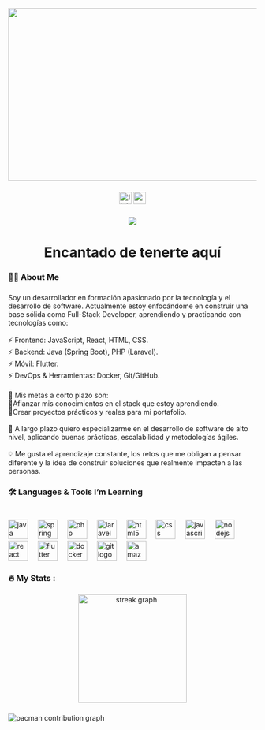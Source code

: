 <div align="center">
  <img height="350" width="1400" src="https://www.shutterstock.com/shutterstock/videos/3592539909/thumb/8.jpg?ip=x480"  />
</div>

###

<div align="center">
  <img src="https://img.shields.io/static/v1?message=LinkedIn&logo=linkedin&label=&color=0077B5&logoColor=white&labelColor=&style=for-the-badge" height="25" alt="linkedin logo"  />
  <img src="https://img.shields.io/static/v1?message=Gmail&logo=gmail&label=&color=D14836&logoColor=white&labelColor=&style=for-the-badge" height="25" alt="gmail logo"  />
</div>

###

<div align="center">
  <img src="https://visitor-badge.laobi.icu/badge?page_id=Maycolgaray.Maycolgaray&"  />
</div>

###

<h1 align="center">Encantado de tenerte aquí</h1>

###

<h3 align="left">👩‍💻  About Me</h3>

###

<p align="left">Soy un desarrollador en formación apasionado por la tecnología y el desarrollo de software. Actualmente estoy enfocándome en construir una base sólida como Full-Stack Developer, aprendiendo y practicando con tecnologías como:<br><br>⚡ Frontend: JavaScript, React, HTML, CSS.<br>⚡ Backend: Java (Spring Boot), PHP (Laravel).<br>⚡ Móvil: Flutter.<br>⚡ DevOps & Herramientas: Docker, Git/GitHub.<br><br>📌 Mis metas a corto plazo son:<br>🎯Afianzar mis conocimientos en el stack que estoy aprendiendo.<br>🧩Crear proyectos prácticos y reales para mi portafolio.<br><br>🌱 A largo plazo quiero especializarme en el desarrollo de software de alto nivel, aplicando buenas prácticas, escalabilidad y metodologías ágiles.<br><br>💡 Me gusta el aprendizaje constante, los retos que me obligan a pensar diferente y la idea de construir soluciones que realmente impacten a las personas.</p>

###

<h3 align="left">🛠️ Languages & Tools I’m Learning</h3>

###

<br clear="both">

<div align="left">
  <img src="https://cdn.jsdelivr.net/gh/devicons/devicon/icons/java/java-original.svg" height="40" alt="java logo"  />
  <img width="12" />
  <img src="https://cdn.jsdelivr.net/gh/devicons/devicon/icons/spring/spring-original.svg" height="40" alt="spring logo"  />
  <img width="12" />
  <img src="https://cdn.jsdelivr.net/gh/devicons/devicon/icons/php/php-original.svg" height="40" alt="php logo"  />
  <img width="12" />
  <img src="https://cdn.jsdelivr.net/gh/devicons/devicon/icons/laravel/laravel-original-wordmark.svg" height="40" alt="laravel logo"  />
  <img width="12" />
  <img src="https://cdn.jsdelivr.net/gh/devicons/devicon/icons/html5/html5-original.svg" height="40" alt="html5 logo"  />
  <img width="12" />
  <img src="https://cdn.jsdelivr.net/gh/devicons/devicon/icons/css3/css3-original.svg" height="40" alt="css logo"  />
  <img width="12" />
  <img src="https://cdn.jsdelivr.net/gh/devicons/devicon/icons/javascript/javascript-original.svg" height="40" alt="javascript logo"  />
  <img width="12" />
  <img src="https://cdn.jsdelivr.net/gh/devicons/devicon/icons/nodejs/nodejs-original.svg" height="40" alt="nodejs logo"  />
  <img width="12" />
  <img src="https://cdn.jsdelivr.net/gh/devicons/devicon/icons/react/react-original.svg" height="40" alt="react logo"  />
  <img width="12" />
  <img src="https://cdn.jsdelivr.net/gh/devicons/devicon/icons/flutter/flutter-original.svg" height="40" alt="flutter logo"  />
  <img width="12" />
  <img src="https://cdn.jsdelivr.net/gh/devicons/devicon/icons/docker/docker-original.svg" height="40" alt="docker logo"  />
  <img width="12" />
  <img src="https://cdn.jsdelivr.net/gh/devicons/devicon/icons/git/git-original.svg" height="40" alt="git logo"  />
  <img width="12" />
  <img src="https://cdn.jsdelivr.net/gh/devicons/devicon/icons/amazonwebservices/amazonwebservices-original-wordmark.svg" height="40" alt="amazonwebservices logo"  />
</div>

###

<h3 align="left">🔥   My Stats :</h3>

###

<div align="center">
  <img src="https://streak-stats.demolab.com?user=Maycolgaray&locale=en&mode=daily&theme=dark&hide_border=false&border_radius=5&order=3" height="220" alt="streak graph"  />
</div>

###

<div align="left">
</div>

###

<picture>
  <source media="(prefers-color-scheme: dark)" srcset="https://raw.githubusercontent.com/Maycolgaray/Maycolgaray/output/pacman-contribution-graph-dark.svg">
  <source media="(prefers-color-scheme: light)" srcset="https://raw.githubusercontent.com/Maycolgaray/Maycolgaray/output/pacman-contribution-graph.svg">
  <img alt="pacman contribution graph" src="https://raw.githubusercontent.com/Maycolgaray/Maycolgaray/output/pacman-contribution-graph.svg">
</picture>

###
